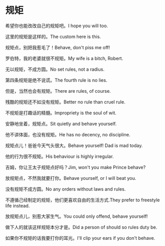# 规矩

<p><span class="chinese">希望你也能改改自己的规矩吧。</span><span class="english">I hope you will too.</span></p>

<p><span class="chinese">这里的规矩是这样的。</span><span class="english">The custom here is this.</span></p>

<p><span class="chinese">规矩点，别把我惹毛了！</span><span class="english">Behave, don't piss me off!</span></p>

<p><span class="chinese">罗伯特，我的老婆就很不规矩。</span><span class="english">My wife is a bitch, Robert.</span></p>

<p><span class="chinese">无以规矩，不成方圆。</span><span class="english">No set rules, not a radius.</span></p>

<p><span class="chinese">第四条规矩是绝不说谎。</span><span class="english">The fourth rule is no lies.</span></p>

<p><span class="chinese">但是，当然也会有规矩。</span><span class="english">There are rules, of course.</span></p>

<p><span class="chinese">残酷的规矩还不如没有规矩。</span><span class="english">Better no rule than cruel rule.</span></p>

<p><span class="chinese">不规矩是打趣话的精髓。</span><span class="english">Impropriety is the soul of wit.</span></p>

<p><span class="chinese">安静地坐着，规矩点。</span><span class="english">Sit quietly and behave yourself.</span></p>

<p><span class="chinese">他不讲体面，也没有规矩。</span><span class="english">He has no decency, no discipline.</span></p>

<p><span class="chinese">规矩点儿！爸爸今天气头很大。</span><span class="english">Behave yourself! Dad is mad today.</span></p>

<p><span class="chinese">他的行为很不规矩。</span><span class="english">His behaviour is highly irregular.</span></p>

<p><span class="chinese">吉姆，你让王太子规矩点好吗？</span><span class="english">Jim, won't you make Prince behave?</span></p>

<p><span class="chinese">放规矩点，不然我就要打你。</span><span class="english">Behave yourself, or I will beat you.</span></p>

<p><span class="chinese">没有规矩不成方圆。</span><span class="english">No any orders without laws and rules.</span></p>

<p><span class="chinese">不遵循己经制定的规矩，他们更喜欢自由的生活方式.</span><span class="english">They prefer to freestyle life instead.</span></p>

<p><span class="chinese">放规矩点儿，别惹大家生气。</span><span class="english">You could only offend, behave yourself!</span></p>

<p><span class="chinese">做下人的就该这样规矩本分才是。</span><span class="english">Did a person of should so rules duty be.</span></p>

<p><span class="chinese">如果你不规矩的话我要打你的耳光。</span><span class="english">I'll clip your ears if you don't behave.</span></p>

